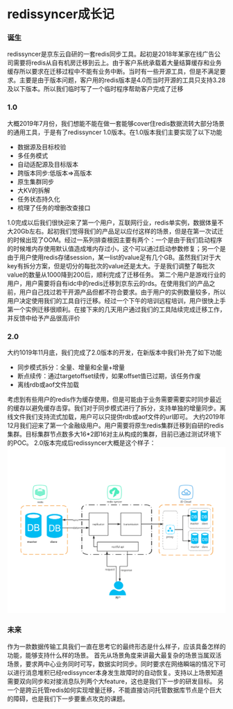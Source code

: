 # redissyncer成长记

### 诞生
redissyncer是京东云自研的一套redis同步工具。起初是2018年某家在线广告公司需要将redis从自有机房迁移到云上。由于客户系统承载着大量结算缓存和业务缓存所以要求在迁移过程中不能有业务中断。当时有一些开源工具，但是不满足要求。主要是由于版本问题，客户用的redis版本是4.0而当时开源的工具只支持3.28及以下版本。所以我们临时写了一个临时程序帮助客户完成了迁移

### 1.0
大概2019年7月份，我们想能不能在做一套能够cover住redis数据流转大部分场景的通用工具，于是有了redissyncer 1.0版本。在1.0版本我们主要实现了以下功能
* 数据源及目标校验
* 多任务模式
* 自动适配源及目标版本
* 跨版本同步:低版本=>高版本
* 原生集群同步
* 大KV的拆解
* 任务状态持久化
* 梳理了任务的增删改查接口
  
1.0完成以后我们很快迎来了第一个用户，互联网行业，redis单实例，数据体量不大20Gb左右。起初我们觉得我们的产品足以应付这样的场景，但是在第一次试迁的时候出现了OOM。经过一系列排查根因主要有两个：一个是由于我们启动程序的时候堆内存使用默认值造成堆内存过小，这个可以通过启动参数修复；另一个是由于用户使用redis存储session，某一list的value足有几个GB。虽然我们对于大key有拆分方案，但是切分的每批次的value还是太大。于是我们调整了每批次value的数量从1000降到200后，顺利完成了迁移任务。
第二个用户是游戏行业的用户，用户需要将自有idc中的redis迁移到京东云的rds。在使用我们的产品之前，用户自己找过若干开源产品但都不符合要求。由于用户的实例数量较多，所以用户决定使用我们的工具自行迁移。经过一个下午的培训远程培训，用户很快上手第一个实例迁移很顺利。在接下来的几天用户通过我们的工具陆续完成迁移工作，并反馈中给予产品很高评价

### 2.0
大约1019年11月底，我们完成了2.0版本的开发，在新版本中我们补充了如下功能
* 同步模式拆分：全量、增量和全量+增量
* 断点续传：通过targetoffset续传，如果offset值已过期，该任务作废
* 离线rdb或aof文件加载

考虑到有些用户的redis作为缓存使用，但是可能由于业务需要需要实时同步最近的缓存以避免缓存击穿。我们对于同步模式进行了拆分，支持单独的增量同步。离线文件我们支持流式加载，用户可以只提供rdb或aof文件的url即可。
大约2019年12月我们迎来了第一个金融级用户。用户需要将原生redis集群迁移到自研的redis集群。目标集群节点数多大16*2即16对主从构成的集群，目前已通过测试环境下的POC。
2.0版本完成后redissyncer大概是这个样子：
![avatar](../img/transfor.jpg)

### 未来
作为一款数据传输工具我们一直在思考它的最终形态是什么样子，应该具备怎样的功能，能够支持什么样的场景。
首先从场景角度来讲最大最复杂的场景当属双活场景，要求两中心业务同时可写，数据实时同步。同时要求在网络瞬端的情况下可以进行消息堆积已经redissyncer本身发生故障时的自动恢复。支持以上场景知道需要双向同步和对接消息队列两个大feature，这也是我们下一步的研发目标。
另一个是跨云托管redis如何实现增量迁移，不能直接访问托管数据库节点是个巨大的障碍，也是我们下一步要重点攻克的课题。